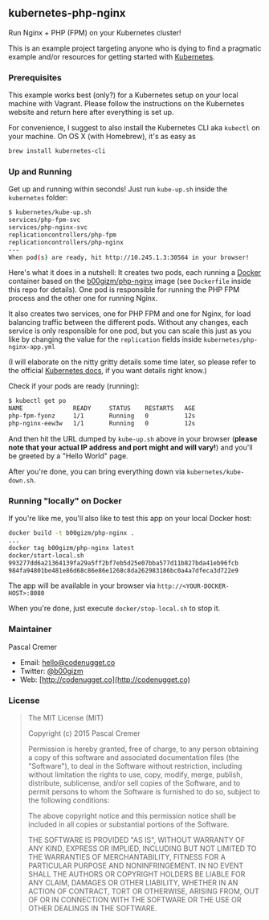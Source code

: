 ## kubernetes-php-nginx

Run Nginx + PHP (FPM) on your Kubernetes cluster!

This is an example project targeting anyone who is dying to find a pragmatic example and/or resources for getting started with [Kubernetes](http://kubernetes.io).

### Prerequisites

This example works best (only?) for a Kubernetes setup on your local machine with Vagrant. Please follow the instructions on the Kubernetes website and return here after everything is set up.

For convenience, I suggest to also install the Kubernetes CLI aka `kubectl` on your machine. On OS X (with Homebrew), it's as easy as

```bash
brew install kubernetes-cli
```

### Up and Running

Get up and running within seconds! Just run `kube-up.sh` inside the `kubernetes` folder:

```bash
$ kubernetes/kube-up.sh
services/php-fpm-svc
services/php-nginx-svc
replicationcontrollers/php-fpm
replicationcontrollers/php-nginx
---
When pod(s) are ready, hit http://10.245.1.3:30564 in your browser!
```

Here's what it does in a nutshell: It creates two pods, each running a [Docker](http://docker.io) container based on the [b00gizm/php-nginx](https://hub.docker.com/r/b00gizm/php-nginx/) image (see `Dockerfile` inside this repo for details). One pod is responsible for running the PHP FPM process and the other one for running Nginx.

It also creates two services, one for PHP FPM and one for Nginx, for load balancing traffic between the different pods. Without any changes, each service is only responsible for one pod, but you can scale this just as you like by changing the value for the `replication` fields inside `kubernetes/php-nginx-app.yml`

(I will elaborate on the nitty gritty details some time later, so please refer to the official [Kubernetes docs](http://kubernetes.io/v1.0), if you want details right know.)

Check if your pods are ready (running):

```bash
$ kubectl get po
NAME              READY     STATUS    RESTARTS   AGE
php-fpm-fyonz     1/1       Running   0          12s
php-nginx-eew3w   1/1       Running   0          12s
```

And then hit the URL dumped by `kube-up.sh` above in your browser (__please note that your actual IP address and port might and will vary!__) and you'll be greeted by a "Hello World" page.

After you're done, you can bring everything down via `kubernetes/kube-down.sh`.

### Running "locally" on Docker

If you're like me, you'll also like to test this app on your local Docker host:

```bash
docker build -t b00gizm/php-nginx .
...
docker tag b00gizm/php-nginx latest
docker/start-local.sh
993277dd6a21364139fa29a5ff2bf7eb5d25e07bba577d11b827bda41eb96fcb
984fa94801be481e86d68c86e86e1268c8da262983186bc0a4a7dfeca3d722e9
```

The app will be available in your browser via `http://<YOUR-DOCKER-HOST>:8080`

When you're done, just execute `docker/stop-local.sh` to stop it.

### Maintainer

Pascal Cremer

* Email: <hello@codenugget.co>
* Twitter: [@b00gizm](https://twitter.com/b00gizm)
* Web: [http://codenugget.co](http://codenugget.co)

### License

> The MIT License (MIT)
>
> Copyright (c) 2015 Pascal Cremer
>
>Permission is hereby granted, free of charge, to any person obtaining a copy
>of this software and associated documentation files (the "Software"), to deal
>in the Software without restriction, including without limitation the rights
>to use, copy, modify, merge, publish, distribute, sublicense, and/or sell
>copies of the Software, and to permit persons to whom the Software is
>furnished to do so, subject to the following conditions:
>
>The above copyright notice and this permission notice shall be included in all
>copies or substantial portions of the Software.
>
>THE SOFTWARE IS PROVIDED "AS IS", WITHOUT WARRANTY OF ANY KIND, EXPRESS OR
>IMPLIED, INCLUDING BUT NOT LIMITED TO THE WARRANTIES OF MERCHANTABILITY,
>FITNESS FOR A PARTICULAR PURPOSE AND NONINFRINGEMENT. IN NO EVENT SHALL THE
>AUTHORS OR COPYRIGHT HOLDERS BE LIABLE FOR ANY CLAIM, DAMAGES OR OTHER
>LIABILITY, WHETHER IN AN ACTION OF CONTRACT, TORT OR OTHERWISE, ARISING FROM,
>OUT OF OR IN CONNECTION WITH THE SOFTWARE OR THE USE OR OTHER DEALINGS IN THE
>SOFTWARE.
